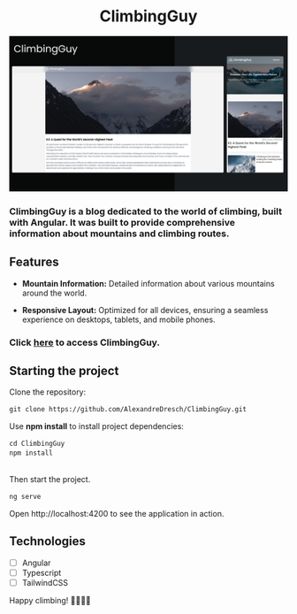 <h1 align="center">
  ClimbingGuy
</h1>

![cover](.github/image.png?style=flat)

### ClimbingGuy is a blog dedicated to the world of climbing, built with Angular. It was built to provide comprehensive information about mountains and climbing routes.

## Features

- **Mountain Information:** Detailed information about various mountains around the world.

- **Responsive Layout:** Optimized for all devices, ensuring a seamless experience on desktops, tablets, and mobile phones.

### Click [here](https://climbing-guy.vercel.app) to access ClimbingGuy.

## Starting the project
Clone the repository:
```cl
git clone https://github.com/AlexandreDresch/ClimbingGuy.git
```

Use **npm install** to install project dependencies:
```cl
cd ClimbingGuy
npm install
```

<br />
Then start the project.

```cl
ng serve
```
Open http://localhost:4200 to see the application in action.

## Technologies

-   [ ] Angular
-   [ ] Typescript
-   [ ] TailwindCSS

Happy climbing! 🧗‍♂️🧗‍♀️

<br />